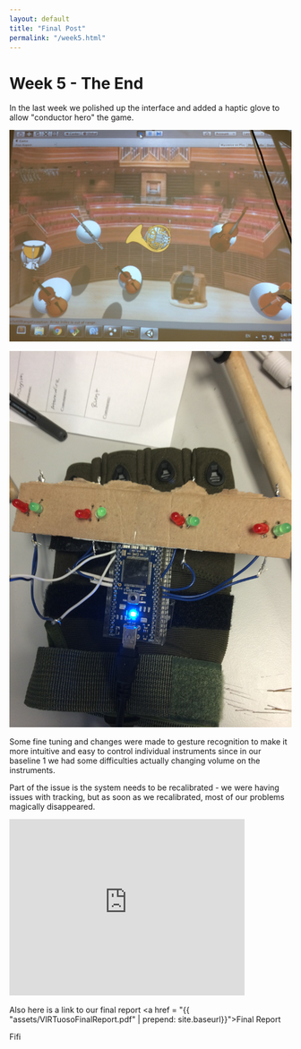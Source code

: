 ```yaml
---
layout: default
title: "Final Post"
permalink: "/week5.html"
---
```


Week 5 - The End
================
In the last week we polished up the interface and added a haptic glove to allow "conductor hero" the game. 

![Interface](assets/interface.JPG "Much nicer interface")

![Glove](assets/glove.JPG "Haptic Glove")

Some fine tuning and changes were made to gesture recognition to make it more intuitive and easy to control individual instruments since in our baseline 1 we had some difficulties actually changing volume on the instruments. 

Part of the issue is the system needs to be recalibrated - we were having issues with tracking, but as soon as we recalibrated, most of our problems magically disappeared. 

<iframe width="420" height="315" src="https://www.youtube.com/embed/P7RbgcOuV_w" frameborder="0" allowfullscreen></iframe>

Also here is a link to our final report
<a  href = "{{ "assets/VIRTuosoFinalReport.pdf" | prepend: site.baseurl}}">Final Report</a>


Fifi